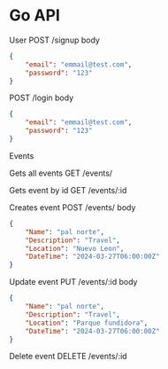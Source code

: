 # Go API

User
POST /signup
body

```json
{
	"email": "emmail@test.com",
	"password": "123"
}
```

POST /login
body

```json
{
	"email": "emmail@test.com",
	"password": "123"
}
```

Events

Gets all events
GET /events/

Gets event by id
GET /events/:id

Creates event
POST /events/
body

```json
{
	"Name": "pal norte",
	"Description": "Travel",
	"Location": "Nuevo Leon",
	"DateTime": "2024-03-27T06:00:00Z"
}
```

Update event
PUT /events/:id
body

```json
{
	"Name": "pal norte",
	"Description": "Travel",
	"Location": "Parque fundidora",
	"DateTime": "2024-03-27T06:00:00Z"
}
```

Delete event
DELETE /events/:id
